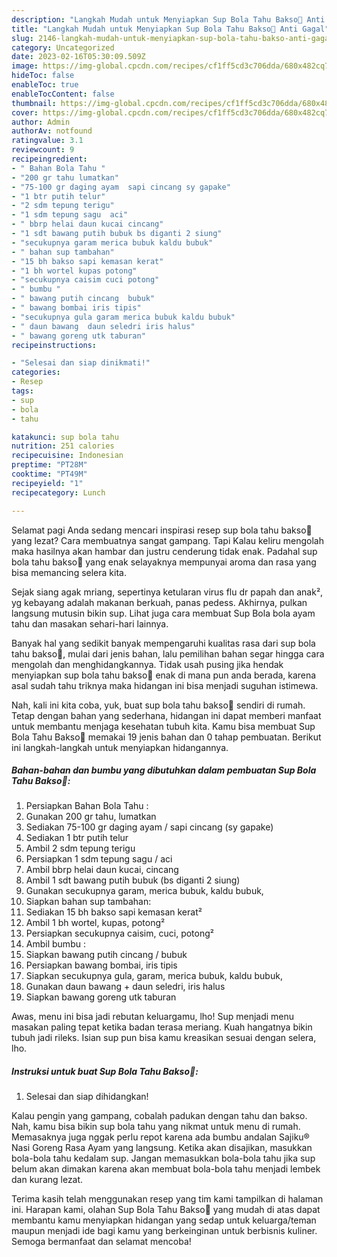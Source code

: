 ```yaml
---
description: "Langkah Mudah untuk Menyiapkan Sup Bola Tahu Bakso🍲 Anti Gagal"
title: "Langkah Mudah untuk Menyiapkan Sup Bola Tahu Bakso🍲 Anti Gagal"
slug: 2146-langkah-mudah-untuk-menyiapkan-sup-bola-tahu-bakso-anti-gagal
category: Uncategorized
date: 2023-02-16T05:30:09.509Z
image: https://img-global.cpcdn.com/recipes/cf1ff5cd3c706dda/680x482cq70/sup-bola-tahu-bakso-foto-resep-utama.jpg
hideToc: false
enableToc: true
enableTocContent: false
thumbnail: https://img-global.cpcdn.com/recipes/cf1ff5cd3c706dda/680x482cq70/sup-bola-tahu-bakso-foto-resep-utama.jpg
cover: https://img-global.cpcdn.com/recipes/cf1ff5cd3c706dda/680x482cq70/sup-bola-tahu-bakso-foto-resep-utama.jpg
author: Admin
authorAv: notfound
ratingvalue: 3.1
reviewcount: 9
recipeingredient:
- " Bahan Bola Tahu "
- "200 gr tahu lumatkan"
- "75-100 gr daging ayam  sapi cincang sy gapake"
- "1 btr putih telur"
- "2 sdm tepung terigu"
- "1 sdm tepung sagu  aci"
- " bbrp helai daun kucai cincang"
- "1 sdt bawang putih bubuk bs diganti 2 siung"
- "secukupnya garam merica bubuk kaldu bubuk"
- " bahan sup tambahan"
- "15 bh bakso sapi kemasan kerat"
- "1 bh wortel kupas potong"
- "secukupnya caisim cuci potong"
- " bumbu "
- " bawang putih cincang  bubuk"
- " bawang bombai iris tipis"
- "secukupnya gula garam merica bubuk kaldu bubuk"
- " daun bawang  daun seledri iris halus"
- " bawang goreng utk taburan"
recipeinstructions:

- "Selesai dan siap dinikmati!"
categories:
- Resep
tags:
- sup
- bola
- tahu

katakunci: sup bola tahu 
nutrition: 251 calories
recipecuisine: Indonesian
preptime: "PT28M"
cooktime: "PT49M"
recipeyield: "1"
recipecategory: Lunch

---
```



Selamat pagi Anda sedang mencari inspirasi resep sup bola tahu bakso🍲 yang lezat? Cara membuatnya sangat gampang. Tapi Kalau keliru mengolah maka hasilnya akan hambar dan justru cenderung tidak enak. Padahal sup bola tahu bakso🍲 yang enak selayaknya mempunyai aroma dan rasa yang bisa memancing selera kita.


Sejak siang agak mriang, sepertinya ketularan virus flu dr papah dan anak², yg kebayang adalah makanan berkuah, panas pedess. Akhirnya, pulkan langsung mutusin bikin sup. Lihat juga cara membuat Sup Bola bola ayam tahu dan masakan sehari-hari lainnya.

Banyak hal yang sedikit banyak mempengaruhi kualitas rasa dari sup bola tahu bakso🍲, mulai dari jenis bahan, lalu pemilihan bahan segar hingga cara mengolah dan menghidangkannya. Tidak usah pusing jika hendak menyiapkan sup bola tahu bakso🍲 enak di mana pun anda berada, karena asal sudah tahu triknya maka hidangan ini bisa menjadi suguhan istimewa.


Nah, kali ini kita coba, yuk, buat sup bola tahu bakso🍲 sendiri di rumah. Tetap dengan bahan yang sederhana, hidangan ini dapat memberi manfaat untuk membantu menjaga kesehatan tubuh kita. Kamu bisa membuat Sup Bola Tahu Bakso🍲 memakai 19 jenis bahan dan 0 tahap pembuatan. Berikut ini langkah-langkah untuk menyiapkan hidangannya.

<!--inarticleads1-->

##### Bahan-bahan dan bumbu yang dibutuhkan dalam pembuatan Sup Bola Tahu Bakso🍲:

1. Persiapkan  Bahan Bola Tahu :
1. Gunakan 200 gr tahu, lumatkan
1. Sediakan 75-100 gr daging ayam / sapi cincang (sy gapake)
1. Sediakan 1 btr putih telur
1. Ambil 2 sdm tepung terigu
1. Persiapkan 1 sdm tepung sagu / aci
1. Ambil  bbrp helai daun kucai, cincang
1. Ambil 1 sdt bawang putih bubuk (bs diganti 2 siung)
1. Gunakan secukupnya garam, merica bubuk, kaldu bubuk,
1. Siapkan  bahan sup tambahan:
1. Sediakan 15 bh bakso sapi kemasan kerat²
1. Ambil 1 bh wortel, kupas, potong²
1. Persiapkan secukupnya caisim, cuci, potong²
1. Ambil  bumbu :
1. Siapkan  bawang putih cincang / bubuk
1. Persiapkan  bawang bombai, iris tipis
1. Siapkan secukupnya gula, garam, merica bubuk, kaldu bubuk,
1. Gunakan  daun bawang + daun seledri, iris halus
1. Siapkan  bawang goreng utk taburan


Awas, menu ini bisa jadi rebutan keluargamu, lho! Sup menjadi menu masakan paling tepat ketika badan terasa meriang. Kuah hangatnya bikin tubuh jadi rileks. Isian sup pun bisa kamu kreasikan sesuai dengan selera, lho. 

<!--inarticleads2-->

##### Instruksi untuk buat Sup Bola Tahu Bakso🍲:


1. Selesai dan siap dihidangkan!

Kalau pengin yang gampang, cobalah padukan dengan tahu dan bakso. Nah, kamu bisa bikin sup bola tahu yang nikmat untuk menu di rumah. Memasaknya juga nggak perlu repot karena ada bumbu andalan Sajiku® Nasi Goreng Rasa Ayam yang langsung. Ketika akan disajikan, masukkan bola-bola tahu kedalam sup. Jangan memasukkan bola-bola tahu jika sup belum akan dimakan karena akan membuat bola-bola tahu menjadi lembek dan kurang lezat. 

Terima kasih telah menggunakan resep yang tim kami tampilkan di halaman ini. Harapan kami, olahan Sup Bola Tahu Bakso🍲 yang mudah di atas dapat membantu kamu menyiapkan hidangan yang sedap untuk keluarga/teman maupun menjadi ide bagi kamu yang berkeinginan untuk berbisnis kuliner. Semoga bermanfaat dan selamat mencoba!
